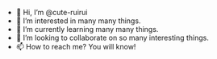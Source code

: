 - 👋 Hi, I’m @cute-ruirui
- 👀 I’m interested in many many things.
- 🌱 I’m currently learning many many things.
- 💞️ I’m looking to collaborate on so many interesting things.
- 📫 How to reach me? You will know!

<!---
cute-ruirui/cute-ruirui is a ✨ special ✨ repository because its `README.md` (this file) appears on your GitHub profile.
You can click the Preview link to take a look at your changes.
--->
